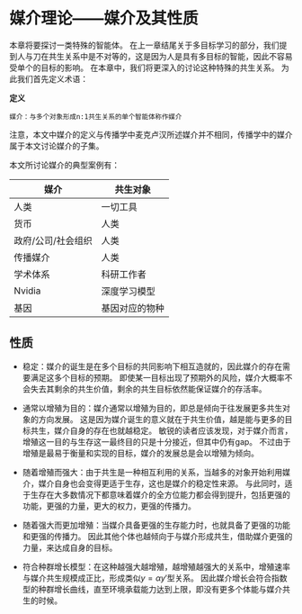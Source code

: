 # 媒介理论——媒介及其性质

本章将要探讨一类特殊的智能体。
在上一章结尾关于多目标学习的部分，我们提到人与刀在共生关系中是不对等的，这是因为人是具有多目标的智能，因此不容易受单个的目标的影响。
在本章中，我们将更深入的讨论这种特殊的共生关系。
为此我们首先定义术语：

**定义**

    媒介：与多个对象形成n:1共生关系的单个智能体称作媒介

注意，本文中媒介的定义与传播学中麦克卢汉所述媒介并不相同，传播学中的媒介属于本文讨论媒介的子集。

本文所讨论媒介的典型案例有：

| 媒介 | 共生对象 |
| --- | --- |
| 人类 | 一切工具 |
| 货币 | 人类 |
| 政府/公司/社会组织 | 人类 |
| 传播媒介 | 人类 |
| 学术体系 | 科研工作者 |
| Nvidia | 深度学习模型 |
| 基因 | 基因对应的物种 |


## 性质

* 稳定：媒介的诞生是在多个目标的共同影响下相互造就的，因此媒介的存在需要满足这多个目标的预期。
即使某一目标出现了预期外的风险，媒介大概率不会失去其剩余的共生价值，剩余的共生目标依然能保证媒介的存活率。

* 通常以增殖为目的：媒介通常以增殖为目的，即总是倾向于往发展更多共生对象的方向发展。
这是因为媒介诞生的意义就在于共生价值，越是能与更多的目标共生，媒介自身的存在也就越稳定。
敏锐的读者应该发现，对于媒介而言，增殖这一目的与生存这一最终目的只是十分接近，但其中仍有gap。
不过由于增殖是最易于衡量和实现的目标，媒介的发展总是会以增殖为倾向。

* 随着增殖而强大：由于共生是一种相互利用的关系，当越多的对象开始利用媒介，媒介自身也会变得更适于生存，这也是媒介的稳定性来源。
与此同时，适于生存在大多数情况下都意味着媒介的全方位能力都会得到提升，包括更强的功能，更强的力量，更大的权力，更强的传播力。

* 随着强大而更加增殖：当媒介具备更强的生存能力时，也就具备了更强的功能和更强的传播力。
因此其他个体也越倾向于与媒介形成共生，借助媒介更强的力量，来达成自身的目标。

* 符合种群增长模型：在这种越强大越增殖，越增殖越强大的关系中，增殖速率与媒介共生规模成正比，形成类似$y=\alpha y'$型关系。
因此媒介增长会符合指数型的种群增长曲线，直至环境承载能力达到上限，即没有更多个体能与媒介共生的时候。
